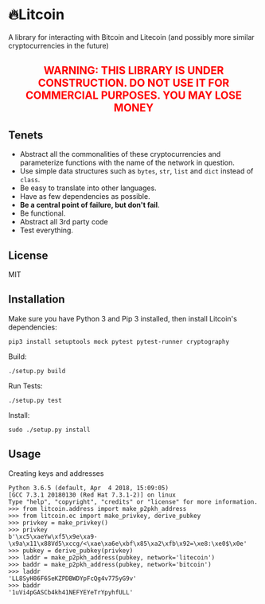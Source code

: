 
# 🔥**Lit**coin
A library for interacting with Bitcoin and Litecoin (and possibly more similar cryptocurrencies in the future)


<span style="color:red">
<h2>
<b>
<center>
WARNING: THIS LIBRARY IS UNDER CONSTRUCTION. DO NOT USE IT FOR COMMERCIAL PURPOSES. YOU MAY LOSE MONEY
</center>
</b>
</h2>
</span>


## Tenets

* Abstract all the commonalities of these cryptocurrencies and parameterize functions with the name of the network in question.
* Use simple data structures such as `bytes`, `str`, `list` and `dict` instead of `class`.
* Be easy to translate into other languages.
* Have as few dependencies as possible.
* **Be a central point of failure, but don't fail**.
* Be functional.
* Abstract all 3rd party code
* Test everything.

## License
MIT

## Installation

Make sure you have Python 3 and Pip 3 installed, then install Litcoin's dependencies:
```
pip3 install setuptools mock pytest pytest-runner cryptography
```

Build:
```
./setup.py build
```

Run Tests:
```
./setup.py test
```

Install:
```
sudo ./setup.py install
```

## Usage

Creating keys and addresses
```
Python 3.6.5 (default, Apr  4 2018, 15:09:05) 
[GCC 7.3.1 20180130 (Red Hat 7.3.1-2)] on linux
Type "help", "copyright", "credits" or "license" for more information.
>>> from litcoin.address import make_p2pkh_address
>>> from litcoin.ec import make_privkey, derive_pubkey
>>> privkey = make_privkey()
>>> privkey
b'\xc5\xaeYw\xf5\x9e\xa9-\x9a\x11\x88Vd5\xccg/<\xae\xa6e\xbf\x85\xa2\xfb\x92=\xe8:\xe0$\x0e'
>>> pubkey = derive_pubkey(privkey)
>>> laddr = make_p2pkh_address(pubkey, network='litecoin')
>>> baddr = make_p2pkh_address(pubkey, network='bitcoin')
>>> laddr
'LL8SyH86F6SeKZPDBWDYpFcQg4v775yG9v'
>>> baddr
'1uVi4pGASCb4kh41NEFYEYeTrYpyhfULL'
```
